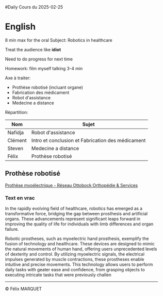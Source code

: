 #Daily 
Cours du 2025-02-25

# English
8 min max for the oral
Subject: Robotics in healthcare

Treat the audience like **idiot**

Need to do progress for next time

Homework: film myself talking 3-4 min

Axe à traiter:
- Prothèse robotisé (incluant organe)
- Fabrication des médicament
- Robot d'assistance
- Medecine a distance

Répartition:

| Nom     | Sujet                                             |
| ------- | ------------------------------------------------- |
| Nafidja | Robot d'assistance                                |
| Clément | Intro et conclusion et Fabrication des médicament |
| Steven  | Medecine a distance                               |
| Félix   | Prothèse robotisé                                 |

## Prothèse robotisé
[Prothèse myoélectrique - Réseau Ottobock Orthopédie & Services](https://ottobock-ortho.fr/prothese/prothese-de-membre-superieur/prothese-myoelectrique-de-main/)

### Text en vrac
In the rapidly evolving field of healthcare, robotics has emerged as a transformative force, bridging the gap between prosthesis and artificial organs. These advancements represent significant leaps forward in improving the quality of life for individuals with limb differences and organ failure.

Robotic prostheses, such as myoelectric hand prosthesis, exemplify the fusion of technology and healthcare. These devices are designed to mimic the natural movements of human hand, offering users unprecedented levels of dexterity and control. By utilizing myoelectric signals, the electrical impulses generated by muscle contractions, these prostheses enable intuitive and precise movements. This technology allows users to perform daily tasks with geater ease and confidence, from grasping objects to executing intricate tasks that were previously challen

---
&copy; Félix MARQUET